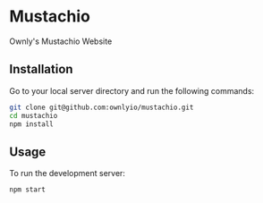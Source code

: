 # Mustachio

Ownly's Mustachio Website

## Installation

Go to your local server directory and run the following commands:

```bash
git clone git@github.com:ownlyio/mustachio.git
cd mustachio
npm install
```

## Usage
To run the development server:
```bash
npm start
```